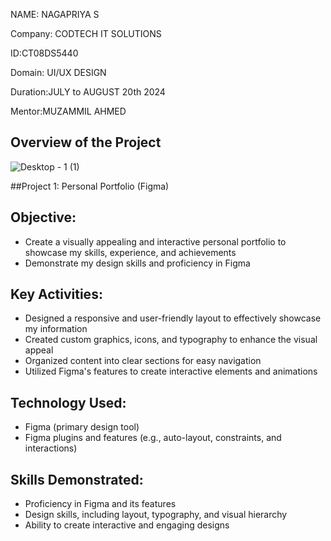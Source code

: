 NAME: NAGAPRIYA S

Company: CODTECH IT SOLUTIONS

ID:CT08DS5440

Domain: UI/UX DESIGN

Duration:JULY to AUGUST 20th 2024

Mentor:MUZAMMIL AHMED

## Overview of the Project
![Desktop - 1 (1)](https://github.com/user-attachments/assets/8d41e366-c560-4e29-9b86-5ab35fa24cc9)



##Project 1: Personal Portfolio (Figma)
## Objective:

- Create a visually appealing and interactive personal portfolio to showcase my skills, experience, and achievements
- Demonstrate my design skills and proficiency in Figma

## Key Activities:

- Designed a responsive and user-friendly layout to effectively showcase my information
- Created custom graphics, icons, and typography to enhance the visual appeal
- Organized content into clear sections for easy navigation
- Utilized Figma's features to create interactive elements and animations

## Technology Used:

- Figma (primary design tool)
- Figma plugins and features (e.g., auto-layout, constraints, and interactions)

## Skills Demonstrated:

- Proficiency in Figma and its features
- Design skills, including layout, typography, and visual hierarchy
- Ability to create interactive and engaging designs

